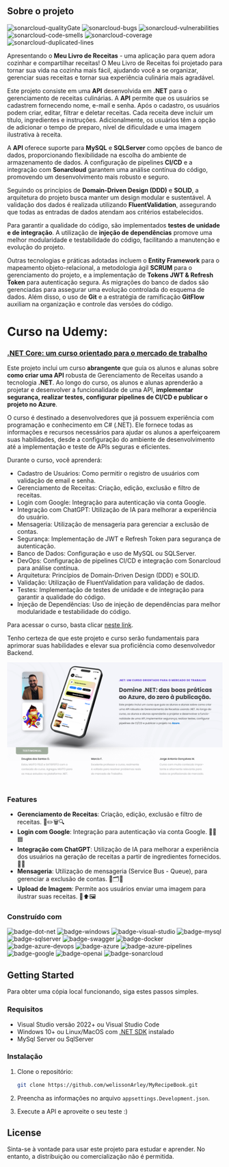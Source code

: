 ## Sobre o projeto

![sonarcloud-qualityGate]
![sonarcloud-bugs]
![sonarcloud-vulnerabilities]
![sonarcloud-code-smells]
![sonarcloud-coverage]
![sonarcloud-duplicated-lines]

Apresentando o **Meu Livro de Receitas** - uma aplicação para quem adora cozinhar e compartilhar receitas! O Meu Livro de Receitas foi projetado para tornar sua vida na cozinha mais fácil, ajudando você a se organizar, gerenciar suas receitas e tornar sua experiência culinária mais agradável.

Este projeto consiste em uma **API** desenvolvida em **.NET** para o gerenciamento de receitas culinárias. A **API** permite que os usuários se cadastrem fornecendo nome, e-mail e senha. Após o cadastro, os usuários podem criar, editar, filtrar e deletar receitas. Cada receita deve incluir um título, ingredientes e instruções. Adicionalmente, os usuários têm a opção de adicionar o tempo de preparo, nível de dificuldade e uma imagem ilustrativa à receita.

A **API** oferece suporte para **MySQL** e **SQLServer** como opções de banco de dados, proporcionando flexibilidade na escolha do ambiente de armazenamento de dados. A configuração de pipelines **CI/CD** e a integração com **Sonarcloud** garantem uma análise contínua do código, promovendo um desenvolvimento mais robusto e seguro.

Seguindo os princípios de **Domain-Driven Design (DDD)** e **SOLID**, a arquitetura do projeto busca manter um design modular e sustentável. A validação dos dados é realizada utilizando **FluentValidation**, assegurando que todas as entradas de dados atendam aos critérios estabelecidos.

Para garantir a qualidade do código, são implementados **testes de unidade e de integração**. A utilização de **injeção de dependências** promove uma melhor modularidade e testabilidade do código, facilitando a manutenção e evolução do projeto.

Outras tecnologias e práticas adotadas incluem o **Entity Framework** para o mapeamento objeto-relacional, a metodologia ágil **SCRUM** para o gerenciamento do projeto, e a implementação de **Tokens JWT & Refresh Token** para autenticação segura. As migrações do banco de dados são gerenciadas para assegurar uma evolução controlada do esquema de dados. Além disso, o uso de **Git** e a estratégia de ramificação **GitFlow** auxiliam na organização e controle das versões do código.

# **Curso na Udemy**:
### [.NET Core: um curso orientado para o mercado de trabalho][curso-udemy]

Este projeto inclui um curso **abrangente** que guia os alunos e alunas sobre **como criar uma API** robusta de Gerenciamento de Receitas usando a tecnologia **.NET**. Ao longo do curso, os alunos e alunas aprenderão a projetar e desenvolver a funcionalidade de uma API, **implementar segurança, realizar testes, configurar pipelines de CI/CD e publicar o projeto no Azure**.

O curso é destinado a desenvolvedores que já possuem experiência com programação e conhecimento em C# (.NET). Ele fornece todas as informações e recursos necessários para ajudar os alunos a aperfeiçoarem suas habilidades, desde a configuração do ambiente de desenvolvimento até a implementação e teste de APIs seguras e eficientes.

Durante o curso, você aprenderá:

- Cadastro de Usuários: Como permitir o registro de usuários com validação de email e senha.
- Gerenciamento de Receitas: Criação, edição, exclusão e filtro de receitas.
- Login com Google: Integração para autenticação via conta Google.
- Integração com ChatGPT: Utilização de IA para melhorar a experiência do usuário.
- Mensageria: Utilização de mensageria para gerenciar a exclusão de contas.
- Segurança: Implementação de JWT e Refresh Token para segurança de autenticação.
- Banco de Dados: Configuração e uso de MySQL ou SQLServer.
- DevOps: Configuração de pipelines CI/CD e integração com Sonarcloud para análise contínua.
- Arquitetura: Princípios de Domain-Driven Design (DDD) e SOLID.
- Validação: Utilização de FluentValidation para validação de dados.
- Testes: Implementação de testes de unidade e de integração para garantir a qualidade do código.
- Injeção de Dependências: Uso de injeção de dependências para melhor modularidade e testabilidade do código.

Para acessar o curso, basta clicar [neste link][curso-udemy]. 

Tenho certeza de que este projeto e curso serão fundamentais para aprimorar suas habilidades e elevar sua proficiência como desenvolvedor Backend.


![hero-image]

### Features

- **Gerenciamento de Receitas**: Criação, edição, exclusão e filtro de receitas. 🍲✏️🗑️🔍
- **Login com Google**: Integração para autenticação via conta Google. 🔑🔗🟦
- **Integração com ChatGPT**: Utilização de IA para melhorar a experiência dos usuários na geração de receitas a partir de ingredientes fornecidos. 🤖🍳
- **Mensageria**: Utilização de mensageria (Service Bus - Queue), para gerenciar a exclusão de contas. 📩🗂️🚫
- **Upload de Imagem**: Permite aos usuários enviar uma imagem para ilustrar suas receitas. 📸⬆️🖼️

### Construído com

![badge-dot-net]
![badge-windows]
![badge-visual-studio]
![badge-mysql]
![badge-sqlserver]
![badge-swagger]
![badge-docker]
![badge-azure-devops]
![badge-azure]
![badge-azure-pipelines]
![badge-google]
![badge-openai]
![badge-sonarcloud]

## Getting Started

Para obter uma cópia local funcionando, siga estes passos simples.

### Requisitos

* Visual Studio versão 2022+ ou Visual Studio Code
* Windows 10+ ou Linux/MacOS com [.NET SDK][dot-net-sdk] instalado
* MySql Server ou SqlServer

### Instalação

1. Clone o repositório:
    ```sh
    git clone https://github.com/welissonArley/MyRecipeBook.git
    ```

2. Preencha as informações no arquivo `appsettings.Development.json`.
3. Execute a API e aproveite o seu teste :)

## License

Sinta-se à vontade para usar este projeto para estudar e aprender. No entanto, a distribuição ou comercialização não é permitida.

<!-- Links -->
[dot-net-sdk]: https://dotnet.microsoft.com/en-us/download/dotnet/8.0
[curso-udemy]: https://www.udemy.com/course/net-core-curso-orientado-para-mercado-de-trabalho/?referralCode=C0850BF224055DE39722

<!-- Images -->
[hero-image]: images/heroheader.png

<!-- Sonarcloud -->
[sonarcloud-dashboard]: https://sonarcloud.io/summary/overall?id=welissonArley_MyRecipeBook
[sonarcloud-qualityGate]: https://sonarcloud.io/api/project_badges/measure?project=welissonArley_MyRecipeBook&metric=alert_status
[sonarcloud-bugs]: https://sonarcloud.io/api/project_badges/measure?project=welissonArley_MyRecipeBook&metric=bugs
[sonarcloud-vulnerabilities]: https://sonarcloud.io/api/project_badges/measure?project=welissonArley_MyRecipeBook&metric=vulnerabilities
[sonarcloud-code-smells]: https://sonarcloud.io/api/project_badges/measure?project=welissonArley_MyRecipeBook&metric=code_smells
[sonarcloud-coverage]: https://sonarcloud.io/api/project_badges/measure?project=welissonArley_MyRecipeBook&metric=coverage
[sonarcloud-duplicated-lines]: https://sonarcloud.io/api/project_badges/measure?project=welissonArley_MyRecipeBook&metric=duplicated_lines_density

<!-- Badges -->
[badge-sqlserver]: https://img.shields.io/badge/Microsoft%20SQL%20Server-CC2927?logo=microsoftsqlserver&logoColor=fff&style=for-the-badge
[badge-mysql]: https://img.shields.io/badge/MySQL-4479A1?logo=mysql&logoColor=fff&style=for-the-badge
[badge-dot-net]: https://img.shields.io/badge/.NET-512BD4?logo=dotnet&logoColor=fff&style=for-the-badge
[badge-windows]: https://img.shields.io/badge/Windows-0078D4?logo=windows&logoColor=fff&style=for-the-badge
[badge-visual-studio]: https://img.shields.io/badge/Visual%20Studio-5C2D91?logo=visualstudio&logoColor=fff&style=for-the-badge
[badge-swagger]: https://img.shields.io/badge/Swagger-85EA2D?logo=swagger&logoColor=000&style=for-the-badge
[badge-docker]: https://img.shields.io/badge/Docker-2496ED?logo=docker&logoColor=fff&style=for-the-badge
[badge-azure-devops]: https://img.shields.io/badge/Azure%20DevOps-0078D7?logo=azuredevops&logoColor=fff&style=for-the-badge
[badge-azure]: https://img.shields.io/badge/Microsoft%20Azure-0078D4?logo=microsoftazure&logoColor=fff&style=for-the-badge
[badge-azure-pipelines]: https://img.shields.io/badge/Azure%20Pipelines-2560E0?logo=azurepipelines&logoColor=fff&style=for-the-badge
[badge-google]: https://img.shields.io/badge/Google-4285F4?logo=google&logoColor=fff&style=for-the-badge
[badge-openai]: https://img.shields.io/badge/OpenAI-412991?logo=openai&logoColor=fff&style=for-the-badge
[badge-sonarcloud]: https://img.shields.io/badge/SonarCloud-F3702A?logo=sonarcloud&logoColor=fff&style=for-the-badge